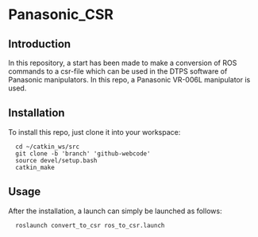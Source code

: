 # Panasonic_CSR

## Introduction

In this repository, a start has been made to make a conversion of ROS commands to a csr-file
which can be used in the DTPS software of Panasonic manipulators. In this repo, a Panasonic 
VR-006L manipulator is used.

## Installation

To install this repo, just clone it into your workspace:

```
  cd ~/catkin_ws/src
  git clone -b 'branch' 'github-webcode'
  source devel/setup.bash
  catkin_make
```


## Usage

After the installation, a launch can simply be launched as follows:

```
  roslaunch convert_to_csr ros_to_csr.launch
```
